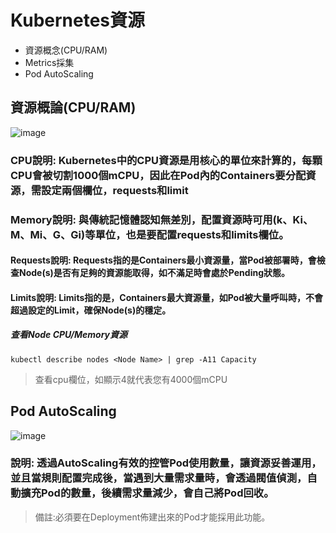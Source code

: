 # Kubernetes資源
* 資源概念(CPU/RAM)
* Metrics採集
* Pod AutoScaling
## 資源概論(CPU/RAM)
![image](https://user-images.githubusercontent.com/39659664/224649798-1442e483-7f14-49a0-8692-be66d845cd00.png)
### CPU說明: Kubernetes中的CPU資源是用核心的單位來計算的，每顆CPU會被切割1000個mCPU，因此在Pod內的Containers要分配資源，需設定兩個欄位，requests和limit
### Memory說明: 與傳統記憶體認知無差別，配置資源時可用(k、Ki、M、Mi、G、Gi)等單位，也是要配置requests和limits欄位。
#### Requests說明: Requests指的是Containers最小資源量，當Pod被部署時，會檢查Node(s)是否有足夠的資源能取得，如不滿足時會處於Pending狀態。
#### Limits說明: Limits指的是，Containers最大資源量，如Pod被大量呼叫時，不會超過設定的Limit，確保Node(s)的穩定。
##### 查看Node CPU/Memory資源
    kubectl describe nodes <Node Name> | grep -A11 Capacity
> 查看cpu欄位，如顯示4就代表您有4000個mCPU
## Pod AutoScaling
![image](https://user-images.githubusercontent.com/39659664/224660612-84ec2739-4c5a-4a15-96fb-0c31ec69250d.png)
### 說明: 透過AutoScaling有效的控管Pod使用數量，讓資源妥善運用，並且當規則配置完成後，當遇到大量需求量時，會透過閥值偵測，自動擴充Pod的數量，後續需求量減少，會自己將Pod回收。
> 備註:必須要在Deployment佈建出來的Pod才能採用此功能。
